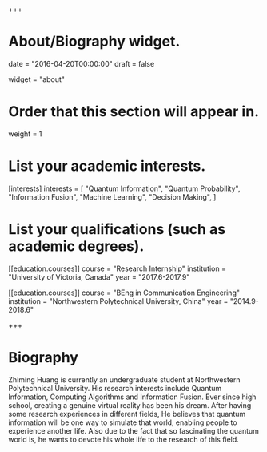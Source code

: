 +++
# About/Biography widget.

date = "2016-04-20T00:00:00"
draft = false

widget = "about"

# Order that this section will appear in.
weight = 1

# List your academic interests.
[interests]
  interests = [
    "Quantum Information",
    "Quantum Probability",
    "Information Fusion",
    "Machine Learning",
    "Decision Making",
  ]

# List your qualifications (such as academic degrees).

[[education.courses]]
  course = "Research Internship"
  institution = "University of Victoria, Canada"
  year = "2017.6-2017.9"

[[education.courses]]
  course = "BEng in Communication Engineering"
  institution = "Northwestern Polytechnical University, China"
  year = "2014.9-2018.6"

+++

# Biography

Zhiming Huang is currently an undergraduate student at Northwestern Polytechnical University. His research interests include Quantum Information, Computing Algorithms and Information Fusion. Ever since high school, creating a genuine virtual reality has been his dream. After having some research experiences in different fields, He believes that quantum information will be one way to simulate that world, enabling people to experience another life. Also due to the fact that so fascinating the quantum world is, he wants to devote his whole life to the research of this field.
